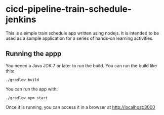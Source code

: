 # cicd-pipeline-train-schedule-jenkins

This is a simple train schedule app written using nodejs. It is intended to be used as a sample application for a series of hands-on learning activities.

## Running the appp

You neeed a Java JDK 7 or later to run the build. You can run the build like this:

    ./gradlew build

You can run the app with:

    ./gradlew npm_start

Once it is running, you can access it in a browser at [http://localhost:3000](http://localhost:3000)
